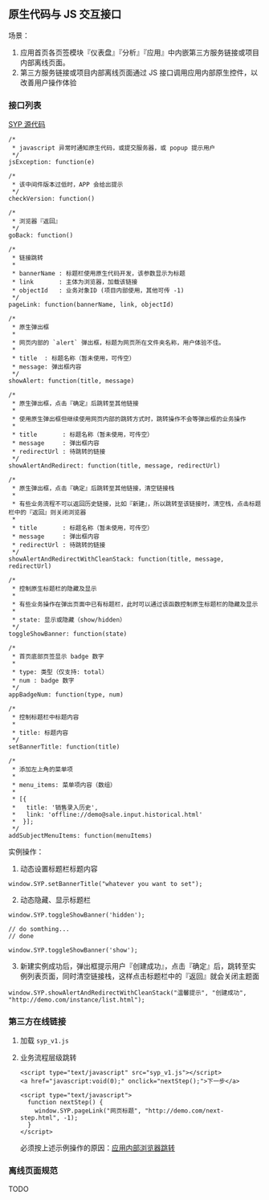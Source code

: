 ## 原生代码与 JS 交互接口

场景：

1. 应用首页各页签模块『仪表盘』『分析』『应用』中内嵌第三方服务链接或项目内部离线页面。
2. 第三方服务链接或项目内部离线页面通过 JS 接口调用应用内部原生控件，以改善用户操作体验

### 接口列表

[SYP 源代码](/docs/developer/syp_v1.js.md)

```
/*
 * javascript 异常时通知原生代码，或提交服务器，或 popup 提示用户
 */
jsException: function(e)

/*
 * 该中间件版本过低时，APP 会给出提示
 */
checkVersion: function()

/*
 * 浏览器『返回』
 */
goBack: function()

/*
 * 链接跳转
 *
 * bannerName : 标题栏使用原生代码开发，该参数显示为标题
 * link       : 主体为浏览器，加载该链接
 * objectId   : 业务对象ID (项目内部使用，其他可传 -1)
 */
pageLink: function(bannerName, link, objectId)

/*
 * 原生弹出框
 *
 * 网页内部的 `alert` 弹出框，标题为网页所在文件夹名称，用户体验不佳。
 *
 * title  : 标题名称（暂未使用，可传空）
 * message: 弹出框内容
 */
showAlert: function(title, message)

/*
 * 原生弹出框，点击『确定』后跳转至其他链接
 *
 * 使用原生弹出框但继续使用网页内部的跳转方式时，跳转操作不会等弹出框的业务操作
 *
 * title       : 标题名称（暂未使用，可传空）
 * message     : 弹出框内容
 * redirectUrl : 待跳转的链接
 */
showAlertAndRedirect: function(title, message, redirectUrl)

/*
 * 原生弹出框，点击『确定』后跳转至其他链接，清空链接栈
 *
 * 有些业务流程不可以返回历史链接，比如『新建』，所以跳转至该链接时，清空栈，点击标题栏中的『返回』则关闭浏览器
 *
 * title       : 标题名称（暂未使用，可传空）
 * message     : 弹出框内容
 * redirectUrl : 待跳转的链接
 */
showAlertAndRedirectWithCleanStack: function(title, message, redirectUrl)

/*
 * 控制原生标题栏的隐藏及显示
 *
 * 有些业务操作在弹出页面中已有标题栏，此时可以通过该函数控制原生标题栏的隐藏及显示
 *
 * state: 显示或隐藏（show/hidden）
 */
toggleShowBanner: function(state)

/*
 * 首页底部页签显示 badge 数字
 *
 * type: 类型（仅支持: total）
 * num : badge 数字
 */
appBadgeNum: function(type, num)

/*
 * 控制标题栏中标题内容
 *
 * title: 标题内容
 */
setBannerTitle: function(title)

/*
 * 添加左上角的菜单项
 *
 * menu_items: 菜单项内容（数组）
 *
 * [{
 *   title: '销售录入历史',
 *   link: 'offline://demo@sale.input.historical.html'
 *  }];
 */
addSubjectMenuItems: function(menuItems)
```

实例操作：

1. 动态设置标题栏标题内容

```
window.SYP.setBannerTitle("whatever you want to set");
```

2. 动态隐藏、显示标题栏

```
window.SYP.toggleShowBanner('hidden');

// do somthing...
// done

window.SYP.toggleShowBanner('show');
```

3. 新建实例成功后，弹出框提示用户『创建成功』，点击『确定』后，跳转至实例列表页面，同时清空链接栈，这样点击标题栏中的『返回』就会关闭主题面

```
window.SYP.showAlertAndRedirectWithCleanStack("温馨提示", "创建成功", "http://demo.com/instance/list.html");
```

### 第三方在线链接

1. 加载 `syp_v1.js`
2. 业务流程层级跳转

    ```
    <script type="text/javascript" src="syp_v1.js"></script>
    <a href="javascript:void(0);" onclick="nextStep();">下一步</a>

    <script type="text/javascript">
      function nextStep() {
        window.SYP.pageLink("网页标题", "http://demo.com/next-step.html", -1);
      }
    </script>
    ```

    必须按上述示例操作的原因：[应用内部浏览器跳转](/docs/developer/module-app.md)

### 离线页面规范

TODO




